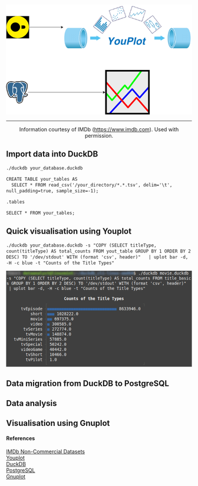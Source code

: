<div align="center">
  <img src="Flowchart.png">
  <hr>

Information courtesy of
IMDb
(https://www.imdb.com).
Used with permission.
</div>

## Import data into DuckDB
```
./duckdb your_database.duckdb
```

```
CREATE TABLE your_tables AS
  SELECT * FROM read_csv('/your_directory/*.*.tsv', delim='\t', null_padding=true, sample_size=-1);
```

```
.tables
```

```
SELECT * FROM your_tables;
```

## Quick visualisation using Youplot
```
./duckdb your_database.duckdb -s "COPY (SELECT titleType, count(titleType) AS total_counts FROM yout_table GROUP BY 1 ORDER BY 2 DESC) TO '/dev/stdout' WITH (format 'csv', header)"   | uplot bar -d, -H -c blue -t "Counts of the Title Types"
```
<p align="center">
  <img alt="barplot" src="barplot.png">
</p>

## Data migration from DuckDB to PostgreSQL

## Data analysis

## Visualisation using Gnuplot





#### References
[IMDb Non-Commercial Datasets](https://developer.imdb.com/non-commercial-datasets/) \
[Youplot](https://github.com/red-data-tools/YouPlot) \
[DuckDB](https://duckdb.org/docs/api/overview) \
[PostgreSQL](https://www.postgresql.org/) \
[Gnuplot](http://www.gnuplot.info/)
